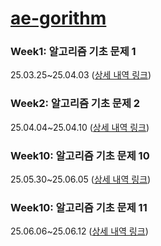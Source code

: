 # [ae-gorithm](https://github.com/ae-gorithm)

### Week1: 알고리즘 기초 문제 1
25.03.25~25.04.03 ([상세 내역 링크](https://github.com/ae-gorithm/jay/tree/main/week1))

### Week2: 알고리즘 기초 문제 2
25.04.04~25.04.10 ([상세 내역 링크](https://github.com/ae-gorithm/jay/tree/main/week2))

### Week10: 알고리즘 기초 문제 10
25.05.30~25.06.05 ([상세 내역 링크](https://github.com/ae-gorithm/jay/tree/main/week10))

### Week10: 알고리즘 기초 문제 11
25.06.06~25.06.12 ([상세 내역 링크](https://github.com/ae-gorithm/jay/tree/main/week11))
